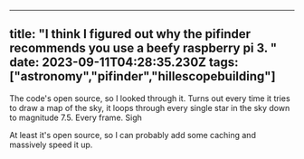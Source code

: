 
---
title: "I think I figured out why the pifinder recommends you use a beefy raspberry pi 3. "
date: 2023-09-11T04:28:35.230Z
tags: ["astronomy","pifinder","hillescopebuilding"]
---

The code's open source, so I looked through it. Turns out every time it tries to draw a map of the sky, it loops through every single star in the sky down to magnitude 7.5. Every frame. Sigh

At least it's open source, so I can probably add some caching and massively speed it up.

